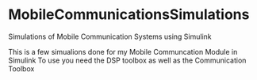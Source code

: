 # MobileCommunicationsSimulations
Simulations of Mobile Communication Systems using Simulink

This is a few simualions done for my Mobile Communcation Module in Simulink
To use you need the DSP toolbox as well as the Communication Toolbox
